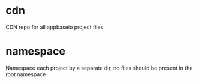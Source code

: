 # cdn
CDN repo for all appbaseio project files

# namespace
Namespace each project by a separate dir, no files should be present in the root namespace
